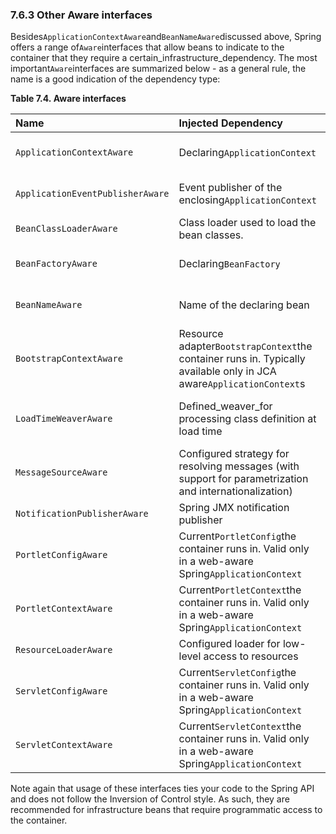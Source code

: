 ### 7.6.3 Other Aware interfaces

Besides`ApplicationContextAware`and`BeanNameAware`discussed above, Spring offers a range of`Aware`interfaces that allow beans to indicate to the container that they require a certain_infrastructure_dependency. The most important`Aware`interfaces are summarized below - as a general rule, the name is a good indication of the dependency type:



**Table 7.4. Aware interfaces**

| Name | Injected Dependency | Explained in…​ |
| :--- | :--- | :--- |
| `ApplicationContextAware` | Declaring`ApplicationContext` | [Section 7.6.2, “ApplicationContextAware and BeanNameAware”](https://docs.spring.io/spring/docs/current/spring-framework-reference/htmlsingle/#beans-factory-aware) |
| `ApplicationEventPublisherAware` | Event publisher of the enclosing`ApplicationContext` | [Section 7.15, “Additional Capabilities of the ApplicationContext”](https://docs.spring.io/spring/docs/current/spring-framework-reference/htmlsingle/#context-introduction) |
| `BeanClassLoaderAware` | Class loader used to load the bean classes. | [Section 7.3.2, “Instantiating beans”](https://docs.spring.io/spring/docs/current/spring-framework-reference/htmlsingle/#beans-factory-class) |
| `BeanFactoryAware` | Declaring`BeanFactory` | [Section 7.6.2, “ApplicationContextAware and BeanNameAware”](https://docs.spring.io/spring/docs/current/spring-framework-reference/htmlsingle/#beans-factory-aware) |
| `BeanNameAware` | Name of the declaring bean | [Section 7.6.2, “ApplicationContextAware and BeanNameAware”](https://docs.spring.io/spring/docs/current/spring-framework-reference/htmlsingle/#beans-factory-aware) |
| `BootstrapContextAware` | Resource adapter`BootstrapContext`the container runs in. Typically available only in JCA aware`ApplicationContext`s | [Chapter 32,JCA CCI](https://docs.spring.io/spring/docs/current/spring-framework-reference/htmlsingle/#cci) |
| `LoadTimeWeaverAware` | Defined_weaver_for processing class definition at load time | [Section 11.8.4, “Load-time weaving with AspectJ in the Spring Framework”](https://docs.spring.io/spring/docs/current/spring-framework-reference/htmlsingle/#aop-aj-ltw) |
| `MessageSourceAware` | Configured strategy for resolving messages \(with support for parametrization and internationalization\) | [Section 7.15, “Additional Capabilities of the ApplicationContext”](https://docs.spring.io/spring/docs/current/spring-framework-reference/htmlsingle/#context-introduction) |
| `NotificationPublisherAware` | Spring JMX notification publisher | [Section 31.7, “Notifications”](https://docs.spring.io/spring/docs/current/spring-framework-reference/htmlsingle/#jmx-notifications) |
| `PortletConfigAware` | Current`PortletConfig`the container runs in. Valid only in a web-aware Spring`ApplicationContext` | [Chapter 25,Portlet MVC Framework](https://docs.spring.io/spring/docs/current/spring-framework-reference/htmlsingle/#portlet) |
| `PortletContextAware` | Current`PortletContext`the container runs in. Valid only in a web-aware Spring`ApplicationContext` | [Chapter 25,Portlet MVC Framework](https://docs.spring.io/spring/docs/current/spring-framework-reference/htmlsingle/#portlet) |
| `ResourceLoaderAware` | Configured loader for low-level access to resources | [Chapter 8,Resources](https://docs.spring.io/spring/docs/current/spring-framework-reference/htmlsingle/#resources) |
| `ServletConfigAware` | Current`ServletConfig`the container runs in. Valid only in a web-aware Spring`ApplicationContext` | [Chapter 22,Web MVC framework](https://docs.spring.io/spring/docs/current/spring-framework-reference/htmlsingle/#mvc) |
| `ServletContextAware` | Current`ServletContext`the container runs in. Valid only in a web-aware Spring`ApplicationContext` | [Chapter 22,Web MVC framework](https://docs.spring.io/spring/docs/current/spring-framework-reference/htmlsingle/#mvc) |

  


Note again that usage of these interfaces ties your code to the Spring API and does not follow the Inversion of Control style. As such, they are recommended for infrastructure beans that require programmatic access to the container.

